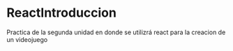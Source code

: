 # ReactIntroduccion
Practica de la segunda unidad en donde se utilizrá react para la creacion de un videojuego 
